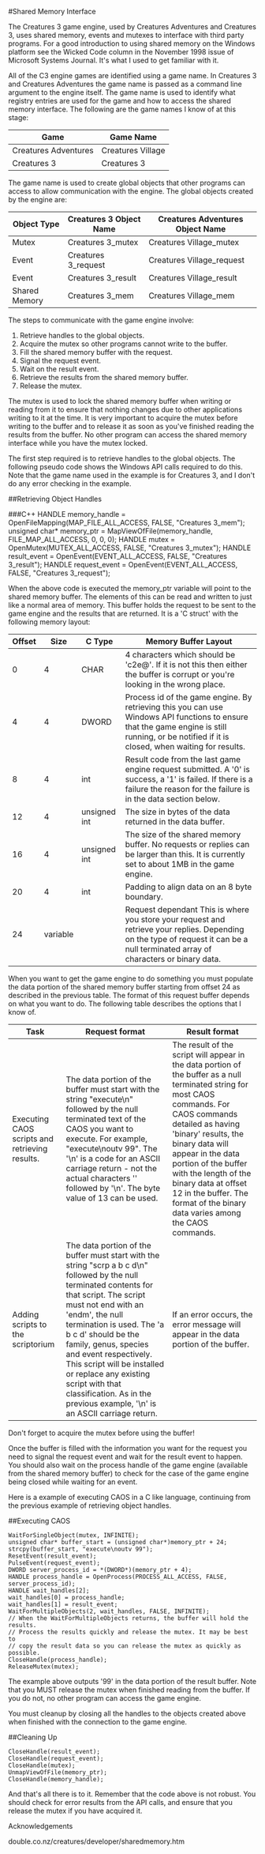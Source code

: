 
#Shared Memory Interface

The Creatures 3 game engine, used by Creatures Adventures and Creatures 3, uses shared memory, events and mutexes to interface with third party programs. For a good introduction to using shared memory on the Windows platform see the Wicked Code column in the November 1998 issue of Microsoft Systems Journal. It's what I used to get familiar with it.

All of the C3 engine games are identified using a game name. In Creatures 3 and Creatures Adventures the game name is passed as a command line argument to the engine itself. The game name is used to identify what registry entries are used for the game and how to access the shared memory interface. The following are the game names I know of at this stage:


|Game | Game Name |
|-----|-----------|
|Creatures Adventures | Creatures Village |
|Creatures 3 | Creatures 3 |

The game name is used to create global objects that other programs can access to allow communication with the engine. The global objects created by the engine are:


|Object Type | Creatures 3 Object Name | Creatures Adventures Object Name |
|------------|-------------------------|----------------------------------|
|Mutex | Creatures 3_mutex | Creatures Village_mutex | 
|Event | Creatures 3_request | Creatures Village_request | 
|Event | Creatures 3_result  | Creatures Village_result |
|Shared Memory | Creatures 3_mem | Creatures Village_mem |

The steps to communicate with the game engine involve:
1. Retrieve handles to the global objects.
2. Acquire the mutex so other programs cannot write to the buffer.
3. Fill the shared memory buffer with the request.
4. Signal the request event.
5. Wait on the result event.
6. Retrieve the results from the shared memory buffer.
7. Release the mutex.

The mutex is used to lock the shared memory buffer when writing or reading from it to ensure that nothing changes due to other applications writing to it at the time. It is very important to acquire the mutex before writing to the buffer and to release it as soon as you've finished reading the results from the buffer. No other program can access the shared memory interface while you have the mutex locked.

The first step required is to retrieve handles to the global objects. The following pseudo code shows the Windows API calls required to do this. Note that the game name used in the example is for Creatures 3, and I don't do any error checking in the example.

##Retrieving Object Handles

###C++
    HANDLE memory_handle = OpenFileMapping(MAP_FILE_ALL_ACCESS, FALSE, "Creatures 3_mem");
    unsigned char* memory_ptr = MapViewOfFile(memory_handle, FILE_MAP_ALL_ACCESS, 0, 0, 0);
    HANDLE mutex = OpenMutex(MUTEX_ALL_ACCESS, FALSE, "Creatures 3_mutex");
    HANDLE result_event = OpenEvent(EVENT_ALL_ACCESS, FALSE, "Creatures 3_result");
    HANDLE request_event = OpenEvent(EVENT_ALL_ACCESS, FALSE, "Creatures 3_request"); 

When the above code is executed the memory_ptr variable will point to the shared memory buffer. The elements of this can be read and written to just like a normal area of memory. This buffer holds the request to be sent to the game engine and the results that are returned. It is a 'C struct' with the following memory layout:


| Offset | Size     | C Type       | Memory Buffer Layout
|--------|----------|--------------|---------------------------------
| 0      | 4        | CHAR         |4 characters which should be 'c2e@'. If it is not this then either the buffer is corrupt or you're looking in the wrong place. 
| 4      | 4        | DWORD        | Process id of the game engine. By retrieving this you can use Windows API functions to ensure that the game engine is still running, or be notified if it is closed, when waiting for results. 
| 8      | 4        | int          | Result code from the last game engine request submitted. A '0' is success, a '1' is failed. If there is a failure the reason for the failure is in the data section below. 
| 12     | 4        | unsigned int | The size in bytes of the data returned in the data buffer. 
| 16     | 4        | unsigned int | The size of the shared memory buffer. No requests or replies can be larger than this. It is currently set to about 1MB in the game engine. 
| 20     | 4        | int          | Padding to align data on an 8 byte boundary. 
| 24     | variable |              | Request dependant This is where you store your request and retrieve your replies. Depending on the type of request it can be a null terminated array of characters or binary data. 

When you want to get the game engine to do something you must populate the data portion of the shared memory buffer starting from offset 24 as described in the previous table. The format of this request buffer depends on what you want to do. The following table describes the options that I know of.


| Task | Request format | Result format
|------|----------------|--------------
|Executing CAOS scripts and retrieving results. | The data portion of the buffer must start with the string "execute\n" followed by the null terminated text of the CAOS you want to execute. For example, "execute\noutv 99". The '\n' is a code for an ASCII carriage return - not the actual characters '\' followed by '\n'. The byte value of 13 can be used. | The result of the script will appear in the data portion of the buffer as a null terminated string for most CAOS commands. For CAOS commands detailed as having 'binary' results, the binary data will appear in the data portion of the buffer with the length of the binary data at offset 12 in the buffer. The format of the binary data varies among the CAOS commands.
|Adding scripts to the scriptorium  | The data portion of the buffer must start with the string "scrp a b c d\n" followed by the null terminated contents for that script. The script must not end with an 'endm', the null termination is used. The 'a b c d' should be the family, genus, species and event respectively. This script will be installed or replace any existing script with that classification. As in the previous example, '\n' is an ASCII carriage return. | If an error occurs, the error message will appear in the data portion of the buffer. 

Don't forget to acquire the mutex before using the buffer!

Once the buffer is filled with the information you want for the request you need to signal the request event and wait for the result event to happen. You should also wait on the process handle of the game engine (available from the shared memory buffer) to check for the case of the game engine being closed while waiting for an event.

Here is a example of executing CAOS in a C like language, continuing from the previous example of retrieving object handles.

##Executing CAOS

    WaitForSingleObject(mutex, INFINITE);
    unsigned char* buffer_start = (unsigned char*)memory_ptr + 24;
    strcpy(buffer_start, "execute\noutv 99");
    ResetEvent(result_event);
    PulseEvent(request_event);
    DWORD server_process_id = *(DWORD*)(memory_ptr + 4);
    HANDLE process_handle = OpenProcess(PROCESS_ALL_ACCESS, FALSE, server_process_id);
    HANDLE wait_handles[2];
    wait_handles[0] = process_handle;
    wait_handles[1] = result_event;
    WaitForMultipleObjects(2, wait_handles, FALSE, INFINITE); 
    // When the WaitForMultipleObjects returns, the buffer will hold the results.
    // Process the results quickly and release the mutex. It may be best to
    // copy the result data so you can release the mutex as quickly as possible.
    CloseHandle(process_handle); 
    ReleaseMutex(mutex);
 

The example above outputs '99' in the data portion of the result buffer. Note that you MUST release the mutex when finished reading from the buffer. If you do not, no other program can access the game engine.

You must cleanup by closing all the handles to the objects created above when finished with the connection to the game engine. 


##Cleaning Up

    CloseHandle(result_event);
    CloseHandle(request_event);
    CloseHandle(mutex); 
    UnmapViewOfFile(memory_ptr);
    CloseHandle(memory_handle);
    

And that's all there is to it. Remember that the code above is not robust. You should check for error results from the API calls, and ensure that you release the mutex if you have acquired it.

Acknowledgements

double.co.nz/creatures/developer/sharedmemory.htm
 